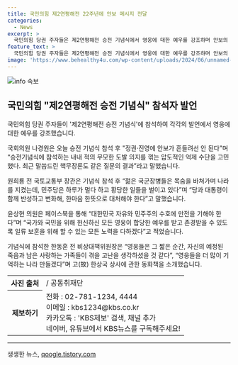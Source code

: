 ```yaml
---
title: 국민의힘 제2연평해전 22주년에 안보 메시지 전달
categories:
  - News
excerpt: >
  국민의힘 당권 주자들은 제2연평해전 승전 기념식에서 영웅에 대한 예우를 강조하며 안보의 중요성을 강조했습니다. 나경원 의원은 적의 도발을 억제하는 방법을 고민하고, 원희룡 전 국토교통부 장관은 민주당에 대한 비판과 변화를 촉구했습니다. 윤상현 의원은 모든 영웅들에 대한 예우를 약속하고, 한동훈 전 비상대책위원장은 영웅들을 더 많이 기억하는 나라를 만들겠다고 소개했습니다.  
feature_text: >
  국민의힘 당권 주자들은 제2연평해전 승전 기념식에서 영웅에 대한 예우를 강조하며 안보의 중요성을 강조했습니다. 나경원 의원은 적의 도발을 억제하는 방법을 고민하고, 원희룡 전 국토교통부 장관은 민주당에 대한 비판과 변화를 촉구했습니다. 윤상현 의원은 모든 영웅들에 대한 예우를 약속하고, 한동훈 전 비상대책위원장은 영웅들을 더 많이 기억하는 나라를 만들겠다고 소개했습니다.  
image: 'https://www.behealthy4u.com/wp-content/uploads/2024/06/unnamed-file.png'
---
```


<p><img src="https://www.behealthy4u.com/wp-content/uploads/2024/06/unnamed-file.png" alt="info 속보" /></p>

<h2 data-ke-size="size26">국민의힘 "제2연평해전 승전 기념식" 참석자 발언</h2>

<p>국민의힘 당권 주자들이 '제2연평해전 승전 기념식'에 참석하여 각각의 발언에서 영웅에 대한 예우를 강조했습니다.</p>

<p data-ke-size="size16">국회의원 나경원은 오늘 승전 기념식 참석 후 "정권·진영에 안보가 흔들려선 안 된다"며 “승전기념식에 참석하는 내내 적의 무모한 도발 의지를 꺾는 압도적인 억제 수단을 고민했다. 최근 말씀드린 핵무장론도 같은 질문의 결과”라고 말했습니다.</p>

<p data-ke-size="size16">원희룡 전 국토교통부 장관은 기념식 참석 후 “젊은 국군장병들은 목숨을 바쳐가며 나라를 지켰는데, 민주당은 하루가 멀다 하고 황당한 일들을 벌이고 있다”며 “당과 대통령이 함께 반성하고 변화해, 한마음 한뜻으로 대처해야 한다”고 말했습니다.</p>

<p data-ke-size="size16">윤상현 의원은 페이스북을 통해 “대한민국 자유와 민주주의 수호에 만전을 기해야 한다”며 “국가와 국민을 위해 헌신하신 모든 영웅이 합당한 예우를 받고 존경받을 수 있도록 일류 보훈을 위해 할 수 있는 모든 노력을 다하겠다”고 적었습니다.</p>

<p data-ke-size="size16">기념식에 참석한 한동훈 전 비상대책위원장은 “영웅들은 그 짧은 순간, 자신의 예정된 죽음과 남은 사랑하는 가족들이 겪을 고난을 생각하셨을 것 같다”, “영웅들을 더 많이 기억하는 나라 만들겠다”며 고(故) 한상국 상사에 관한 동화책을 소개했습니다.</p>

<table>
    <tr>
        <th>사진 출처</th>
        <td>/ 공동취재단</td>
    </tr>
    <tr>
        <th>제보하기</th>
        <td>전화 : 02-781-1234, 4444<br>이메일 : kbs1234@kbs.co.kr<br>카카오톡 : 'KBS제보' 검색, 채널 추가<br>네이버, 유튜브에서 KBS뉴스를 구독해주세요!</td>
    </tr>
</table>

<hr>

<p data-ke-size="size16"></p>
생생한 뉴스, <a href="https://qoogle.tistory.com" rel="dofollow">qoogle.tistory.com</a>


